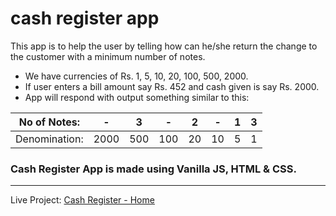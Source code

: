 # cash register app

This app is to help the user by telling how can he/she return the change to the customer with a minimum number of notes.

- We have currencies of Rs. 1, 5, 10, 20, 100, 500, 2000.
- If user enters a bill amount say Rs. 452 and cash given is say Rs. 2000.
- App will respond with output something similar to this:

| No of Notes:  |   -  |  3  |  -   | 2  | -   | 1 | 3 |
|---------------|------|-----|-----|----|----|---|---|
| Denomination: | 2000 | 500 | 100 | 20 | 10 | 5 | 1 |


### Cash Register App is made using Vanilla JS, HTML & CSS.
---
Live Project: [Cash Register - Home](https://cashifyy.netlify.app/)
